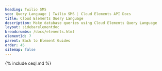 ```yaml
---
heading: Twilio SMS
seo: Query Language | Twilio SMS | Cloud Elements API Docs
title: Cloud Elements Query Language
description: Make database queries using Cloud Elements Query Language.
layout: sidebarelementdoc
breadcrumbs: /docs/elements.html
elementId: 7
parent: Back to Element Guides
order: 45
sitemap: false
---
```


{% include ceql.md %}
